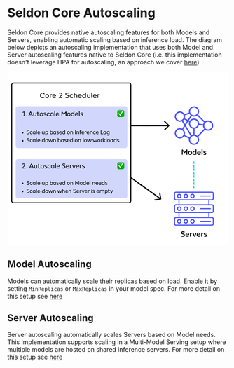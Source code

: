 # Seldon Core Autoscaling

Seldon Core provides native autoscaling features for both Models and Servers, enabling automatic scaling based on inference load. The diagram below depicts an autoscaling implementation that uses both Model and Server autoscaling features native to Seldon Core (i.e. this implementation doesn't leverage HPA for autoscaling, an approach we cover [here](./hpa-overview.md)) 

![Core Model Server Autoscaling](./core-model-server-autoscaling.png)

## Model Autoscaling

Models can automatically scale their replicas based on load. Enable it by setting `MinReplicas` or `MaxReplicas` in your model spec. For more detail on this setup see [here](./core-autoscaling-models.md)

## Server Autoscaling

Server autoscaling automatically scales Servers based on Model needs. This implementation supports scaling in a Multi-Model Serving setup where multiple models are hosted on shared inference servers. For more detail on this setup see [here](./core-autoscaling-servers.md)
